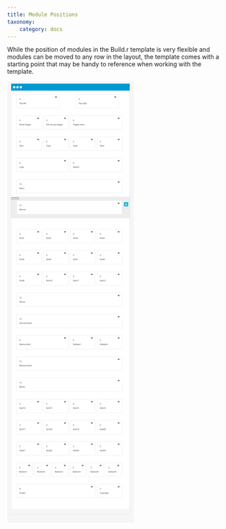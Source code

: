 ```yaml
---
title: Module Positions
taxonomy:
    category: docs
---
```


While the position of modules in the Build.r template is very flexible and modules can be moved to any row in the layout, the template comes with a starting point that may be handy to reference when working with the template.


![Buildr Module Positions](positions.png)
 
